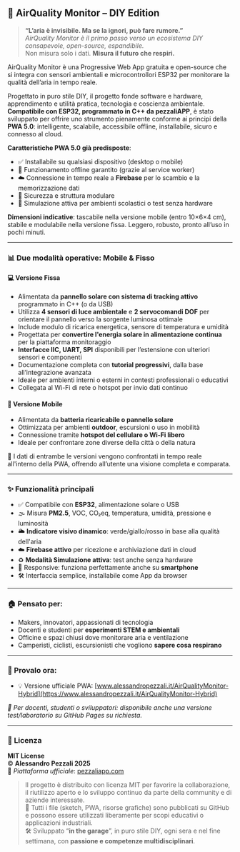 
## 🌱 AirQuality Monitor – DIY Edition

> **“L’aria è invisibile. Ma se la ignori, può fare rumore.”**  
> *AirQuality Monitor è il primo passo verso un ecosistema DIY consapevole, open-source, espandibile.*  
> Non misura solo i dati. **Misura il futuro che respiri.**

AirQuality Monitor è una Progressive Web App gratuita e open-source che si integra con sensori ambientali e microcontrollori ESP32 per monitorare la qualità dell’aria in tempo reale.

Progettato in puro stile DIY, il progetto fonde software e hardware, apprendimento e utilità pratica, tecnologia e coscienza ambientale. **Compatibile con ESP32, programmato in C++ da pezzaliAPP**, è stato sviluppato per offrire uno strumento pienamente conforme ai principi della **PWA 5.0**: intelligente, scalabile, accessibile offline, installabile, sicuro e connesso al cloud.

**Caratteristiche PWA 5.0 già predisposte**:
- ✅ Installabile su qualsiasi dispositivo (desktop o mobile)
- 🔁 Funzionamento offline garantito (grazie al service worker)
- ☁️ Connessione in tempo reale a **Firebase** per lo scambio e la memorizzazione dati
- 🔐 Sicurezza e struttura modulare
- 🧠 Simulazione attiva per ambienti scolastici o test senza hardware

**Dimensioni indicative**: tascabile nella versione mobile (entro 10×6×4 cm), stabile e modulabile nella versione fissa. Leggero, robusto, pronto all’uso in pochi minuti.

---

### 📊 Due modalità operative: Mobile & Fisso

#### 💻 Versione Fissa
- Alimentata da **pannello solare con sistema di tracking attivo** programmato in C++ (o da USB)
- Utilizza **4 sensori di luce ambientale** e **2 servocomandi DOF** per orientare il pannello verso la sorgente luminosa ottimale
- Include modulo di ricarica energetica, sensore di temperatura e umidità
- Progettata per **convertire l'energia solare in alimentazione continua** per la piattaforma monitoraggio
- **Interfacce IIC, UART, SPI** disponibili per l’estensione con ulteriori sensori e componenti
- Documentazione completa con **tutorial progressivi**, dalla base all’integrazione avanzata
- Ideale per ambienti interni o esterni in contesti professionali o educativi
- Collegata al Wi-Fi di rete o hotspot per invio dati continuo

#### 📱 Versione Mobile
- Alimentata da **batteria ricaricabile o pannello solare**
- Ottimizzata per ambienti **outdoor**, escursioni o uso in mobilità
- Connessione tramite **hotspot del cellulare o Wi-Fi libero**
- Ideale per confrontare zone diverse della città o della natura

🔄 I dati di entrambe le versioni vengono confrontati in tempo reale all'interno della PWA, offrendo all’utente una visione completa e comparata.

---

### ✨ Funzionalità principali
- ✅ Compatibile con **ESP32**, alimentazione solare o USB
- 🌫️ Misura **PM2.5**, VOC, CO₂eq, temperatura, umidità, pressione e luminosità
- 🌥️ **Indicatore visivo dinamico**: verde/giallo/rosso in base alla qualità dell'aria
- ☁️ **Firebase attivo** per ricezione e archiviazione dati in cloud
- ♻️ **Modalità Simulazione attiva**: test anche senza hardware
- 📱 Responsive: funziona perfettamente anche su **smartphone**
- 🛠️ Interfaccia semplice, installabile come App da browser

---

### 🏠 Pensato per:
- Makers, innovatori, appassionati di tecnologia
- Docenti e studenti per **esperimenti STEM e ambientali**
- Officine e spazi chiusi dove monitorare aria e ventilazione
- Camperisti, ciclisti, escursionisti che vogliono **sapere cosa respirano**

---

### 📍 Provalo ora:
- 💡 Versione ufficiale PWA: [www.alessandropezzali.it/AirQualityMonitor-Hybrid](https://www.alessandropezzali.it/AirQualityMonitor-Hybrid)

*🧪 Per docenti, studenti o sviluppatori: disponibile anche una versione test/laboratorio su GitHub Pages su richiesta.*

---

### 📄 Licenza
**MIT License**  
© **Alessandro Pezzali 2025**  
📍 *Piattaforma ufficiale*: [pezzaliapp.com](https://www.pezzaliapp.com)

> Il progetto è distribuito con licenza MIT per favorire la collaborazione, il riutilizzo aperto e lo sviluppo continuo da parte della community e di aziende interessate.  
📎 Tutti i file (sketch, PWA, risorse grafiche) sono pubblicati su GitHub e possono essere utilizzati liberamente per scopi educativi o applicazioni industriali.  
🛠️ Sviluppato “**in the garage**”, in puro stile DIY, ogni sera e nel fine settimana, con **passione e competenze multidisciplinari**.
